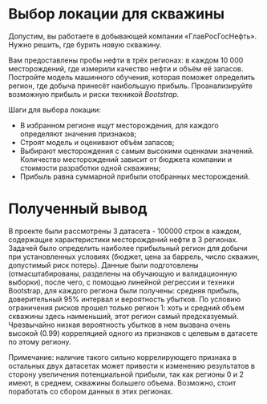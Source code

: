 # Выбор локации для скважины
Допустим, вы работаете в добывающей компании «ГлавРосГосНефть». Нужно решить, где бурить новую скважину.

Вам предоставлены пробы нефти в трёх регионах: в каждом 10 000 месторождений, где измерили качество нефти и объём её запасов. Постройте модель машинного обучения, которая поможет определить регион, где добыча принесёт наибольшую прибыль. Проанализируйте возможную прибыль и риски техникой *Bootstrap.*

Шаги для выбора локации:

- В избранном регионе ищут месторождения, для каждого определяют значения признаков;
- Строят модель и оценивают объём запасов;
- Выбирают месторождения с самым высокими оценками значений. Количество месторождений зависит от бюджета компании и стоимости разработки одной скважины;
- Прибыль равна суммарной прибыли отобранных месторождений.
# Полученный вывод

В проекте были рассмотрены 3 датасета - 100000 строк в каждом, содержащие характеристики месторождений нефти в 3 регионах. Задачей было определить наиболее прибыльный регион для добычи при установленных условиях (бюджет, цена за баррель, число скважин, допустимый риск потерь). Данные были подготовлены (отмасштабированы, разделены на обучающую и валидационную выборки), после чего, с помощью линейной регрессии и техники Bootstrap, для каждого региона были получены: средняя прибыль, доверительный 95% интервал и вероятность убытков. По условию ограничения рисков прошел только регион 1: хоть и средний объем скважины здесь наименьший, этот регион самый предсказуемый. Чрезвычайно низкая вероятность убытков в нем вызвана очень высокой (0.99) корреляцией одного из признаков с целевым в датасете по этому региону.

Примечание: наличие такого сильно коррелирующего признака в остальных двух датасетах может привести к изменению результатов в сторону увеличения потенциальной прибыли, так как регионы 0 и 2 имеют, в среднем, скважины большего объема. Возможно, стоит поработать со сбором данных в этих регионах.
